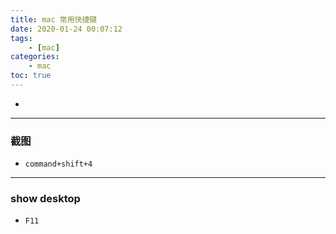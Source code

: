 ```yaml
---
title: mac 常用快捷键
date: 2020-01-24 00:07:12
tags:
    - [mac]
categories:
    - mac
toc: true
---
```


-

<!-- more -->

---

### 截图

- `command+shift+4`


---

### show desktop

- `F11`
